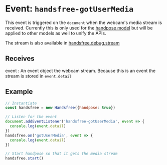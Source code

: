 # Event: `handsfree-gotUserMedia`

This event is triggered on the `document` when the webcam's media stream is received. Currently this is only used for the [handpose model](/ref/model/handpose) but will be applied to other models as well to unify the APIs.

The stream is also available in [handsfree.debug.stream](/ref/prop/debug)

## Receives

event
: An event object the webcam stream. Because this is an event the stream is stored in `event.detail`

## Example

```js
// Instantiate
const handsfree = new Handsfree({handpose: true})

// Listen for the event
document.addEventListener('handsfree-gotUserMedia', event => {
  console.log(event.detail)
})
handsfree.on('gotUserMedia', event => {
  console.log(event.detail)
})

// Start handpose so that it gets the media stream
handsfree.start()
```